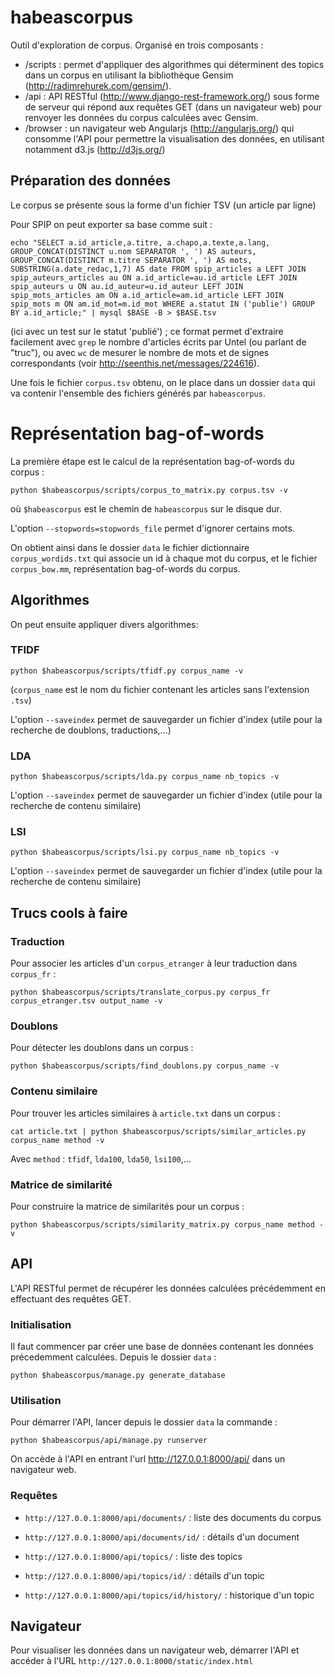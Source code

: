 # habeascorpus

Outil d'exploration de corpus. Organisé en trois composants :
- /scripts : permet d'appliquer des algorithmes qui déterminent des topics dans un corpus en utilisant la bibliothèque Gensim (http://radimrehurek.com/gensim/).
- /api : API RESTful (http://www.django-rest-framework.org/) sous forme de serveur qui répond aux requêtes GET (dans un navigateur web) pour renvoyer les données du corpus calculées avec Gensim.
- /browser : un navigateur web Angularjs (http://angularjs.org/) qui consomme l'API pour permettre la visualisation des données, en utilisant notamment d3.js (http://d3js.org/)

## Préparation des données

Le corpus se présente sous la forme d'un fichier TSV (un article par ligne)

Pour SPIP on peut exporter sa base comme suit :

```
echo "SELECT a.id_article,a.titre, a.chapo,a.texte,a.lang, GROUP_CONCAT(DISTINCT u.nom SEPARATOR ', ') AS auteurs, GROUP_CONCAT(DISTINCT m.titre SEPARATOR ', ') AS mots, SUBSTRING(a.date_redac,1,7) AS date FROM spip_articles a LEFT JOIN spip_auteurs_articles au ON a.id_article=au.id_article LEFT JOIN spip_auteurs u ON au.id_auteur=u.id_auteur LEFT JOIN spip_mots_articles am ON a.id_article=am.id_article LEFT JOIN spip_mots m ON am.id_mot=m.id_mot WHERE a.statut IN ('publie') GROUP BY a.id_article;" | mysql $BASE -B > $BASE.tsv
```

(ici avec un test sur le statut 'publié') ; ce format permet d'extraire facilement avec `grep` le nombre d'articles écrits par Untel (ou parlant de "truc"), ou avec `wc` de mesurer le nombre de mots et de signes correspondants (voir http://seenthis.net/messages/224616).

Une fois le fichier `corpus.tsv` obtenu, on le place dans un dossier `data` qui va contenir l'ensemble des fichiers générés par `habeascorpus`. 

# Représentation bag-of-words

La première étape est le calcul de la représentation bag-of-words du corpus :

```
python $habeascorpus/scripts/corpus_to_matrix.py corpus.tsv -v
```

où `$habeascorpus` est le chemin de `habeascorpus` sur le disque dur.

L'option `--stopwords=stopwords_file` permet d'ignorer certains mots.

On obtient ainsi dans le dossier `data` le fichier dictionnaire `corpus_wordids.txt` qui associe un id à chaque mot du corpus, et le fichier `corpus_bow.mm`, représentation bag-of-words du corpus.

## Algorithmes

On peut ensuite appliquer divers algorithmes:

### TFIDF

```
python $habeascorpus/scripts/tfidf.py corpus_name -v
```

(`corpus_name` est le nom du fichier contenant les articles sans l'extension `.tsv`)

L'option `--saveindex` permet de sauvegarder un fichier d'index (utile pour la recherche de doublons, traductions,...)

### LDA
```
python $habeascorpus/scripts/lda.py corpus_name nb_topics -v
```

L'option `--saveindex` permet de sauvegarder un fichier d'index (utile pour la recherche de contenu similaire)

### LSI
```
python $habeascorpus/scripts/lsi.py corpus_name nb_topics -v
```

L'option `--saveindex` permet de sauvegarder un fichier d'index (utile pour la recherche de contenu similaire)

## Trucs cools à faire

### Traduction

Pour associer les articles d'un `corpus_etranger` à leur traduction dans `corpus_fr` :

```
python $habeascorpus/scripts/translate_corpus.py corpus_fr corpus_etranger.tsv output_name -v
```

### Doublons

Pour détecter les doublons dans un corpus :

```
python $habeascorpus/scripts/find_doublons.py corpus_name -v
```

### Contenu similaire

Pour trouver les articles similaires à `article.txt` dans un corpus :

```
cat article.txt | python $habeascorpus/scripts/similar_articles.py corpus_name method -v
```

Avec `method` : `tfidf`, `lda100`, `lda50`, `lsi100`,... 

### Matrice de similarité

Pour construire la matrice de similarités pour un corpus :

```
python $habeascorpus/scripts/similarity_matrix.py corpus_name method -v
```

## API

L'API RESTful permet de récupérer les données calculées précédemment en effectuant des requêtes GET.

### Initialisation

Il faut commencer par créer une base de données contenant les données précedemment calculées. Depuis le dossier `data` :

```
python $habeascorpus/manage.py generate_database
```

### Utilisation

Pour démarrer l'API, lancer depuis le dossier `data` la commande :

```
python $habeascorpus/api/manage.py runserver
```

On accède à l'API en entrant l'url http://127.0.0.1:8000/api/ dans un navigateur web.

### Requêtes

- `http://127.0.0.1:8000/api/documents/` : liste des documents du corpus
- `http://127.0.0.1:8000/api/documents/id/` : détails d'un document

- `http://127.0.0.1:8000/api/topics/` : liste des topics
- `http://127.0.0.1:8000/api/topics/id/` : détails d'un topic
- `http://127.0.0.1:8000/api/topics/id/history/` : historique d'un topic

## Navigateur 

Pour visualiser les données dans un navigateur web, démarrer l'API et accéder à l'URL `http://127.0.0.1:8000/static/index.html`




